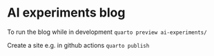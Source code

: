 # AI experiments blog

To run the blog while in development
```quarto preview ai-experiments/```

Create a site e.g. in github actions
```quarto publish```